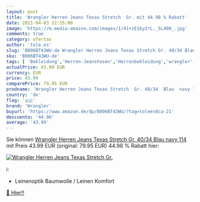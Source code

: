 ```yaml
---
layout: post
title: 'Wrangler Herren Jeans Texas Stretch  Gr. mit 44.98 % Rabatt'
date: 2021-04-03 12:55:00
image: 'https://m.media-amazon.com/images/I/41+zE1by2rL._SL400_.jpg'
comments: true
category: ofertas
author: 'tole.es'
slug: 'B006BT43WU-de Wrangler Herren Jeans Texas Stretch Gr. 40/34 Blau navy 114'
sku: 'B006BT43WU-de'
tags: [ 'Bekleidung','Herren-Jeanshosen','Herrenbekleidung','wrangler', ]
actualPrice: 43.99 EUR
currency: EUR
price: 43.99
comparePrice: 79.95 EUR
prodname: 'Wrangler Herren Jeans Texas Stretch  Gr. 40/34  Blau  navy 114 '
country: 'de'
flag: '🇩🇪'
brand: 'Wrangler'
buyurl: 'https://www.amazon.de/dp/B006BT43WU/?tag=tolees0ca-21'
descuento: '44.98'
average: '43.99'
---
```


Sie können [Wrangler Herren Jeans Texas Stretch  Gr. 40/34  Blau  navy 114 ](https://www.amazon.de/dp/B006BT43WU/?tag=tolees0ca-21) mit Preis 43.99 EUR (original: 79.95 EUR) 44.98 % Rabatt hier:

[![Wrangler Herren Jeans Texas Stretch  Gr.](https://m.media-amazon.com/images/I/41+zE1by2rL._SL400_.jpg)](https://www.amazon.de/dp/B006BT43WU/?tag=tolees0ca-21)

ℹ️:

- Leinenoptik Baumwolle / Leinen Komfort

[🛒 Hier!!](https://www.amazon.de/dp/B006BT43WU/?tag=tolees0ca-21)
